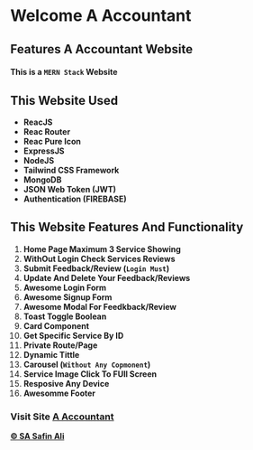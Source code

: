 # Welcome **A Accountant**

## Features A Accountant Website

#### This is a **`MERN Stack`** Website

## This Website Used

- **ReacJS**
- **Reac Router**
- **Reac Pure Icon**
- **ExpressJS**
- **NodeJS**
- **Tailwind CSS Framework**
- **MongoDB**
- **JSON Web Token (JWT)**
- **Authentication (FIREBASE)**

## **This Website Features And Functionality**
1. **Home Page Maximum 3 Service Showing**
2. **WithOut Login Check Services Reviews**
3. **Submit Feedback/Review (`Login Must`)**
4. **Update And Delete Your Feedback/Reviews**
5. **Awesome Login Form**
6. **Awesome Signup Form**
7. **Awesome Modal For Feedkback/Review**
8. **Toast Toggle Boolean**
9. **Card Component**
10. **Get Specific Service By ID**
11. **Private Route/Page**
12. **Dynamic Tittle**
13. **Carousel (`Without Any Copmonent`)**
14. **Service Image Click To FUll Screen**
15. **Resposive Any Device**
16. **Awesomme Footer**

### **Visit Site [A Accountant](https://a-accountant.web.app/)**


[**© SA Safin Ali** ](https://sa-safin-ali-01.netlify.app/)